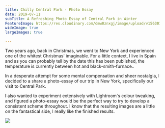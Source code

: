```yaml
---
title: Chilly Central Park - Photo Essay
date: 2019-07-11
subTitle: A Refreshing Photo Essay of Central Park in Winter
FeatureImage: https://res.cloudinary.com/dmw0znxgj/image/upload/v1563013509/horizon.jpg
wideImage: true
largeImages: true

---
```

Two years ago, back in Christmas, we went to New York and experienced one of the whitest Christmas' imaginable. For a little context, I live in Spain and as you can probably tell by the date this has been published, the temperature is currently between hot and black-smith-furnace..

In a desperate attempt for some mental compensation and sheer nostalgia, I decided to a share a photo-essay of our trip in New York, specifically our visit to Central Park.

I also wanted to experiment extensively with Lightroom's colour tweaking, and figured a photo-essay would be the perfect way to try to develop a consistent scheme throughout. I know that the resulting images are a little on the fantastical side, I really like the finished results.

![](/v1577114141/AntvdUploads/Panoramic_whbfoy.jpg)
